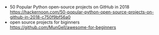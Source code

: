 - 50 Popular Python open-source projects on GitHub in 2018
<br>https://hackernoon.com/50-popular-python-open-source-projects-on-github-in-2018-c750f9bf56a0
- open source projects for biginners 
<br>https://github.com/MunGell/awesome-for-beginners
